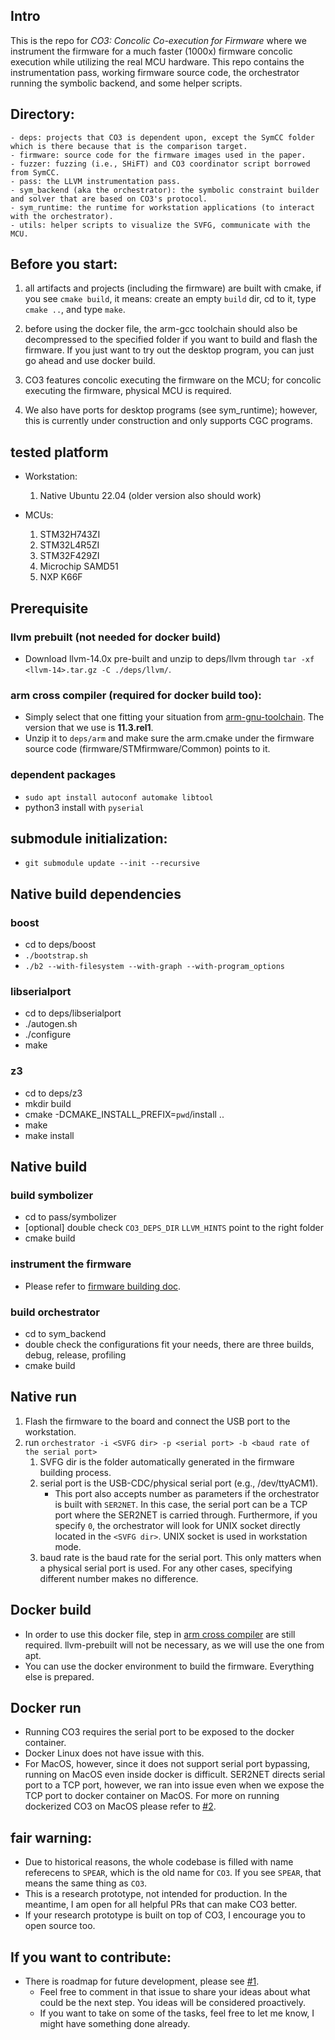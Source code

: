 ## Intro

This is the repo for *CO3: Concolic Co-execution for Firmware* where we instrument the firmware for a much faster (1000x) firmware concolic execution while utilizing the real MCU hardware. 
This repo contains the instrumentation pass, working firmware source code, the orchestrator running the symbolic backend, and some helper scripts. 

## Directory:
```
- deps: projects that CO3 is dependent upon, except the SymCC folder which is there because that is the comparison target.  
- firmware: source code for the firmware images used in the paper.
- fuzzer: fuzzing (i.e., SHiFT) and CO3 coordinator script borrowed from SymCC. 
- pass: the LLVM instrumentation pass. 
- sym_backend (aka the orchestrator): the symbolic constraint builder and solver that are based on CO3's protocol.
- sym_runtime: the runtime for workstation applications (to interact with the orchestrator). 
- utils: helper scripts to visualize the SVFG, communicate with the MCU. 
```
## Before you start:
1. all artifacts and projects (including the firmware) are built with cmake, if you see `cmake build`, it means: create an empty `build` dir, cd to it, type `cmake ..`, and type `make`.

2. before using the docker file, the arm-gcc toolchain should also be decompressed to the specified folder if you want to build and flash the firmware. If you just want to try out the desktop program, you can just go ahead and use docker build. 

3. CO3 features concolic executing the firmware on the MCU; for concolic executing the firmware, physical MCU is required. 

4. We also have ports for desktop programs (see sym_runtime); however, this is currently under construction and only supports CGC programs. 


## tested platform

- Workstation:
    1. Native Ubuntu 22.04 (older version also should work)

- MCUs:
    1. STM32H743ZI
    2. STM32L4R5ZI
    3. STM32F429ZI
    4. Microchip SAMD51
    5. NXP K66F


## Prerequisite 

### llvm prebuilt (not needed for docker build)

- Download llvm-14.0x pre-built and unzip to deps/llvm through `tar -xf <llvm-14>.tar.gz -C ./deps/llvm/`. 



### arm cross compiler (required for docker build too):

- Simply select that one fitting your situation from [arm-gnu-toolchain](https://developer.arm.com/downloads/-/arm-gnu-toolchain-downloads). The version that we use is **11.3.rel1**. 
- Unzip it to `deps/arm` and make sure the arm.cmake under the firmware source code (firmware/STMfirmware/Common) points to it. 

### dependent packages

- `sudo apt install autoconf automake libtool`
- python3 install with `pyserial`

## submodule initialization:

- `git submodule update --init --recursive`


## Native build dependencies

### boost
- cd to deps/boost
- `./bootstrap.sh`
- `./b2 --with-filesystem --with-graph --with-program_options`

### libserialport
- cd to deps/libserialport
- ./autogen.sh
- ./configure
- make

### z3
- cd to deps/z3
- mkdir build
- cmake -DCMAKE_INSTALL_PREFIX=`pwd`/install ..
- make
- make install 

## Native build

### build symbolizer
- cd to pass/symbolizer
- [optional] double check `CO3_DEPS_DIR` `LLVM_HINTS` point to the right folder
- cmake build 

### instrument the firmware
- Please refer to [firmware building doc](docs/firmware_building.md). 

### build orchestrator
- cd to sym_backend
- double check the configurations fit your needs, there are three builds, debug, release, profiling
- cmake build 

## Native run

1. Flash the firmware to the board and connect the USB port to the workstation. 
2. run `orchestrator -i <SVFG dir> -p <serial port> -b <baud rate of the serial port>`
    1. SVFG dir is the folder automatically generated in the firmware building process. 
    2. serial port is the USB-CDC/physical serial port (e.g., /dev/ttyACM1). 
        - This port also accepts number as parameters if the orchestrator is built with `SER2NET`. In this case, the serial port can be a TCP port where the SER2NET is carried through. Furthermore, if you specify `0`, the orchestrator will look for UNIX socket directly located in the `<SVFG dir>`. UNIX socket is used in workstation mode.  
    3. baud rate is the baud rate for the serial port. This only matters when a physical serial port is used. For any other cases, specifying different number makes no difference. 

## Docker build
- In order to use this docker file, step in [arm cross compiler](#arm-cross-compiler) are still required. llvm-prebuilt will not be necessary, as we will use the one from apt. 
- You can use the docker environment to build the firmware. Everything else is prepared. 

## Docker run
- Running CO3 requires the serial port to be exposed to the docker container. 
- Docker Linux does not have issue with this. 
- For MacOS, however, since it does not support serial port bypassing, running on MacOS even inside docker is difficult. SER2NET directs serial port to a TCP port, however, we ran into issue even when we expose the TCP port to docker container on MacOS. For more on running dockerized CO3 on MacOS please refer to [#2](/../../issues/2). 

## fair warning:
- Due to historical reasons, the whole codebase is filled with name referecens to `SPEAR`, which is the old name for `CO3`. If you see `SPEAR`, that means the same thing as `CO3`. 
- This is a research prototype, not intended for production. In the meantime, I am open for all helpful PRs that can make CO3 better. 
- If your research prototype is built on top of CO3, I encourage you to open source too.

## If you want to contribute:
- There is roadmap for future development, please see [#1](/../../issues/1).
    - Feel free to comment in that issue to share your ideas about what could be the next step. You ideas will be considered proactively. 
    - If you want to take on some of the tasks, feel free to let me know, I might have something done already. 